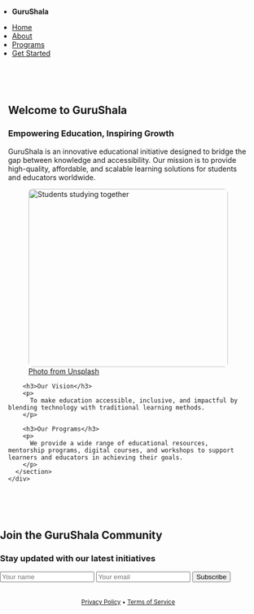 <!DOCTYPE html>
<html lang="en">
<head>
  <meta charset="UTF-8" />
  <meta name="viewport" content="width=device-width, initial-scale=1">
  <title>GuruShala - Empowering Education</title>
  <link rel="stylesheet" href="https://cdn.jsdelivr.net/npm/@picocss/pico@1/css/pico.min.css">
  <style>
    body {
      padding: 0;
      margin: 0;
    }
    main.container {
      padding: 3rem 1rem;
    }
    figure img {
      border-radius: 8px;
      max-height: 350px;
      object-fit: cover;
      width: 100%;
    }
    footer {
      margin-top: 2rem;
      text-align: center;
    }
  </style>
</head>
<body>
  <!-- Navigation -->
  <nav class="container-fluid">
    <ul>
      <li><strong>GuruShala</strong></li>
    </ul>
    <ul>
      <li><a href="#">Home</a></li>
      <li><a href="#">About</a></li>
      <li><a href="#">Programs</a></li>
      <li><a href="#" role="button">Get Started</a></li>
    </ul>
  </nav>

  <!-- Main Content -->
  <main class="container">
    <div class="grid">
      <section>
        <hgroup>
          <h2>Welcome to GuruShala</h2>
          <h3>Empowering Education, Inspiring Growth</h3>
        </hgroup>
        <p>
          GuruShala is an innovative educational initiative designed to bridge the gap between knowledge and accessibility. Our mission is to provide high-quality, affordable, and scalable learning solutions for students and educators worldwide.
        </p>
        <figure>
          <img src="https://images.unsplash.com/photo-1509062522246-3755977927d7?auto=format&fit=crop&w=1200&q=80" alt="Students studying together" />
          <figcaption>
            <a href="https://unsplash.com/photos/three-persons-sitting-on-bench-using-laptop-computers-2jiEE9YkYbg" target="_blank">Photo from Unsplash</a>
          </figcaption>
        </figure>

        <h3>Our Vision</h3>
        <p>
          To make education accessible, inclusive, and impactful by blending technology with traditional learning methods.
        </p>

        <h3>Our Programs</h3>
        <p>
          We provide a wide range of educational resources, mentorship programs, digital courses, and workshops to support learners and educators in achieving their goals.
        </p>
      </section>
    </div>
  </main>

  <!-- Subscribe Section -->
  <section aria-label="Subscribe example">
    <div class="container">
      <article>
        <hgroup>
          <h2>Join the GuruShala Community</h2>
          <h3>Stay updated with our latest initiatives</h3>
        </hgroup>
        <form class="grid">
          <input type="text" id="firstname" name="firstname" placeholder="Your name" aria-label="Your name" required />
          <input type="email" id="email" name="email" placeholder="Your email" aria-label="Your email" required />
          <button type="submit" onclick="event.preventDefault()">Subscribe</button>
        </form>
      </article>
    </div>
  </section>

  <!-- Footer -->
  <footer class="container">
    <small>
      <a href="#">Privacy Policy</a> • <a href="#">Terms of Service</a>
    </small>
  </footer>
</body>
</html>
